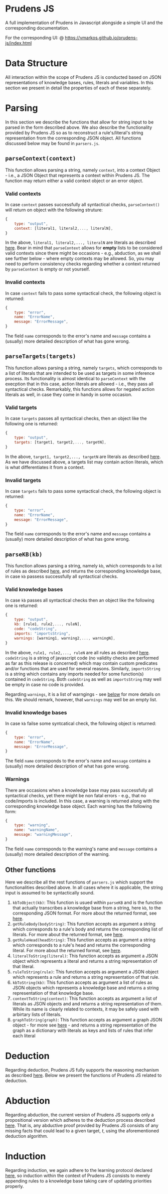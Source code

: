 # Prudens JS
A full implementation of Prudens in Javascript alongside a simple UI and the corresponding documentation.

For the corresponding UI: @ https://vmarkos.github.io/prudens-js/index.html

# Data Structure
All interaction within the scope of Prudens JS is conducted based on JSON representations of knowledge bases, rules, literals and variables. In this section we present in detail the properties of each of these separately.

# Parsing
In this section we describe the functions that allow for string input to be parsed in the form described above. We also describe the functionality provided by Prudens JS so as to reconstruct a rule's/literal's string representation from the corresponding JSON object. All functions discussed below may be found in `parsers.js`.

## `parseContext(context)`
This function allows parsing a string, namely `context`, into a context Object - i.e., a JSON Object that represents a context within Prudens JS. The function may return either a valid context object or an error object.

### Valid contexts
In case `context` passes successfully all syntactical checks, `parseContext()` will return on object with the following struture:
```javascript
{
    type: "output",
    context: [literal1, literal2,..., literalN],
}
```
In the above, `literal1, literal2,..., literalN` are literals as described [here](#data-structure). Bear in mind that `parseContext` allows for **empty** lists to be considered valid contexts since there might be occasions - e.g., abduction, as we shall see further below - where empty contexts may be allowed. So, you may need to perform consistency checks regarding whether a context returned by `parseContext` is empty or not yourself.

### Invalid contexts
In case `context` fails to pass some syntactical check, the following object is returned:
```javascript
{
    type: "error",
    name: "ErrorName",
    message: "ErrorMessage",
}
```
The field `name` corresponds to the error's name and `message` contains a (usually) more detailed description of what has gone wrong.

## `parseTargets(targets)`
This function allows parsing a string, namely `targets`, which corresponds to a list of literals that are intended to be used as targets in some inference process. Its functionality is almost identical to `parseContext` with the execption that in this case, action literals are allowed - i.e., they pass all syntactical checks. Remarkably, this functions allows for negated action literals as well, in case they come in handy in some occasion.

### Valid targets
In case `targets` passes all syntactical checks, then an object like the following one is returned:
```javascript
{
    type: "output",
    targets: [target1, target2,..., targetN],
}
```
In the above, `target1, target2,..., targetN` are literals as described [here](#data-structure). As we have discussed above, a targets list may contain action literals, which is what differentiates it from a context.

### Invalid targets
In case `targets` fails to pass some syntactical check, the following object is returned:
```javascript
{
    type: "error",
    name: "ErrorName",
    message: "ErrorMessage",
}
```
The field `name` corresponds to the error's name and `message` contains a (usually) more detailed description of what has gone wrong.

## `parseKB(kb)`
This function allows parsing a string, namely `kb`, which corresponds to a list of rules as described [here](#Data-Structure), and returns the corresponding knowledge base, in case `kb` passess successfully all syntactical checks.

### Valid knowledge bases
In case `kb` passes all syntactical checks then an object like the following one is returned:
```javascript
{
    type: "output",
    kb: [rule1, rule2,..., ruleN],
    code: "codeString",
    imports: "importsString",
    warnings: [warning1, warning2,..., warningN],
}
```
In the above, `rule1, rule2,..., ruleN` are all rules as described [here](#data-structure). `codeString` is a string of javascript code (no validity checks are performed as far as this release is concerned) which may contain custom predicates and/or functions that are used for several reasons. Similarly, `importsString` is a string which contains any imports needed for some function(s) contained in `codeString`. Both `codeString` as well as `importsString` may well be empty in case no code is provided.

Regarding `warnings`, it is a list of warngings - see [below](#warnings) for more details on this. We should remark, however, that `warnings` may well be an empty list.

### Invalid knowledge bases
In case `kb` failse some syntcatical check, the following object is returned:
```javascript
{
    type: "error",
    name: "ErrorName",
    message: "ErrorMessage",
}
```
The field `name` corresponds to the error's name and `message` contains a (usually) more detailed description of what has gone wrong.

### Warnings
There are occasions when a knowledge base may pass successfully all syntactical checks, yet there might be non fatal errors - e.g., that no code/imports is included. In this case, a warning is returned along with the corresponding knowledge base object. Each warning has the following form:
```javascript
{
    type: "warning",
    name: "warningName",
    message: "warningMessage",
}
```
The field `name` corresponds to the warning's name and `message` contains a (usually) more detailed description of the warning.

## Other functions
Here we describe all the rest functions of `parsers.js` which support the functionalities described above. In all cases where it is applicable, the string input is assumed to be syntactically sound.
1. `kbToObject(kb)`: This function is usued within `parseKB` and is the function that actually transcribes a knowledge base from a string, here `kb`, to the corresponding JSON format. For more about the returned format, see [here](#data-structure).
2. `getRuleBody(bodyString)`: This function accepts as argument a string which corresponds to a rule's body and returns the corresponding list of literals. For more about the returned format, see [here](#data-structure).
3. `getRuleHead(headString)`: This function accepts as argument a string which corresponds to a rule's head and returns the corresponding literal. For more about the returned format, see [here](#data-structure).
4. `literalToString(literal)`: This function accepts as argument a JSON object which represents a literal and returns a string representation of that literal.
5. `ruleToString(rule)`: This function accepts as argument a JSON object which represents a rule and returns a string representation of that rule.
6. `kbToString(kb)`: This function accepts as argument a list of rules as JSON objects which represents a knowledge base and returns a string representation of that knowledge base.
7. `contextToString(context)`: This function accepts as argument a list of literals as JSON objects and and returns a string representation of them. While its name is clearly related to contexts, it may be safely used with arbirtary lists of literals.
8. `graphToString(graph)`: This function accepts as argument a graph JSON object - for more see [here](#deduction) - and returns a string representation of the graph as a dictionary with literals as keys and lists of rules that infer each literal

# Deduction
Regarding deduction, Prudens JS fully supports the reasoning mechanism as described [here](https://www.internetofus.eu/wp-content/uploads/sites/38/2021/05/Michael_2019_MachineCoaching.pdf). Below we present the functions of Prudens JS related to deduction.

# Abduction
Regarding abduction, the current version of Prudens JS supports only a propositional version which adheres to the deduction process described [here](https://www.internetofus.eu/wp-content/uploads/sites/38/2021/05/Michael_2019_MachineCoaching.pdf). That is, any abductive proof provided by Prudens JS consists of any missing facts that could lead to a given target, _t_, using the aforementioned deduction algorithm.

# Induction
Regarding induction, we again adhere to the learning protocol declared [here](https://www.internetofus.eu/wp-content/uploads/sites/38/2021/05/Michael_2019_MachineCoaching.pdf), so induction within the context of Prudens JS consists to merely appending rules to a knowledge base taking care of updating priorities properly.
